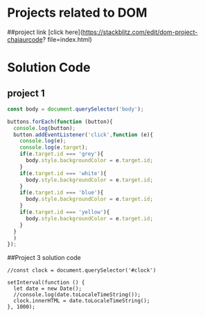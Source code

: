 # Projects related to DOM

##project link
[click here](https://stackblitz.com/edit/dom-project-chaiaurcode?
file=index.html)

# Solution Code

## project 1
```javascript const buttons = document.querySelectorAll('.button');
const body = document.querySelector('body');

buttons.forEach(function (button){
  console.log(button);
  button.addEventListener('click',function (e){
    console.log(e);
    console.log(e.target);
    if(e.target.id === 'grey'){
      body.style.backgroundColor = e.target.id;
    }
    if(e.target.id === 'white'){
      body.style.backgroundColor = e.target.id;
    }
    if(e.target.id === 'blue'){
      body.style.backgroundColor = e.target.id;
    }
    if(e.target.id === 'yellow'){
      body.style.backgroundColor = e.target.id;
    }
  }
  )
});

```

##Project 3 solution code
```const clock = document.getElementById('clock');
//const clock = document.querySelector('#clock')

setInterval(function () {
  let date = new Date();
  //console.log(date.toLocaleTimeString());
  clock.innerHTML = date.toLocaleTimeString();
}, 1000);

```
